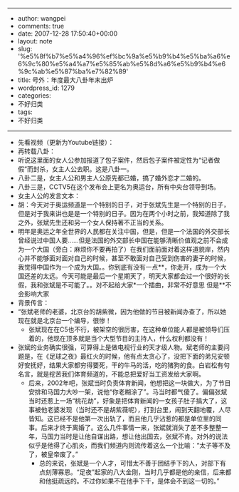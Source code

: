 - --
- author: wangpei
- comments: true
- date: 2007-12-28 17:50:40+00:00
- layout: note
- slug: '%e5%8f%b7%e5%a4%96%ef%bc%9a%e5%b9%b4%e5%ba%a6%e6%9c%80%e5%a4%a7%e5%85%ab%e5%8d%a6%e5%b9%b4%e6%9c%ab%e5%87%ba%e7%82%89'
- title: 号外：年度最大八卦年末出炉
- wordpress_id: 1279
- categories:
- 不好归类
- tags:
- 不好归类
- --
- 先看视频（更新为Youtube链接）：
- 再转载八卦：
- 听说这里面的女人公参加报道了包子案件，然后包子案件被定性为“记者做假”而封杀，女主人公去职。这是八卦一。
- 八卦二是，女主人公和男主人公原先都已婚，搞了婚外恋才二婚的。
- 八卦三是，CCTV5在这个发布会上更名为奥运台，所有中央台领导到场。
- 女主人公的发言文本：
- 胡：今天对于奥运频道是一个特别的日子，对于张斌先生是一个特别的日子，但是对于我来讲也是是一个特别的日子。因为在两个小时之前，我知道除了我之外，张斌先生还和另一个女人保持著不正当的关系。
- 明年是奥运之年全世界的人民都在关注中国，但是，但是一个法国的外交部长曾经说过中国人要……但是法国的外交部长中国在能够清晰价值观之前不会成为一个大国（旁白：麻烦你不要再拍了）在我们面前面对着这样道貌岸，然内心并不能够面对面对自己的时候，甚至不敢面对自己受到伤害的妻子的时候，我觉得中国作为一个成为大国。。你到底有没有一点**，你走开，成为一个大国还差的太远。今天可能是最后一个星期天了，明天大家都会过一个很好的长假，我和张斌是不可能了。。对不起给大家*一个插曲，非常不好意思 但是**不会影响大家
- 背景传言：
- “张斌老师的老婆，北京台的胡紫微，因为他做的节目被新闻办查了，所以她现在就是北京台一个编导，很惨！
    - 张斌现在在C5也不行，被架空的很厉害，在这种单位能人都是被领导们压着的，他现在顶多就是当个大型节目的主持人，什么权利都没有！
- 张斌的业务确实很强，可算得上是做电视行业的天才级人物。斌老师的主要问题是，在《足球之夜》最红火的时候，他有点太贪心了，没把下面的弟兄安顿好安抚好，结果大家都穷得要死，干的牛马的活，吃的猪狗的食。白岩松有句名言，就是挖苦我们体育频道的，不能总把爱好当工资发给大家啊。
    - 后来，2002年吧，张斌当时负责体育新闻，他想把这一块做大，为了节目安排和马国力大吵一架，说他“你老糊涂了”。马当时都气傻了。偏偏张斌当时还惹上一场“桃花劫”，好象是把体育新闻的一女孩子肚子搞大了，这事被他老婆发现（当时还不是胡紫薇呢），打到台里，闹到天翻地覆，人尽皆知。这已经不是他第一次出轨了，而且他几乎沾惹的都是单位里的同事。后来才终于离婚了。这么几件事情一来，张斌就消失了差不多整整一年，马国力当时是让他自谋出路，想让他出国去，张斌不肯。对外的说法似乎是他得了心肌炎，而我们频道内则流传着这么一个比喻：“太子等不及了，被皇帝废了。”
        - 总的来说，张斌是一个人才，可惜太不善于团结手下的人，对部下有点刻薄寡恩。“足夜”起家的八大金刚，当时几乎都是他的亲信，后来都和他挺疏远的。不过你如果不在他手下干，是体会不到这一切的。”
